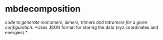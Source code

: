 # mbdecomposition

*code to generate monomers, dimers, trimers and tetramers for a given configuration.*
*Uses JSON format for storing the data (xyz coordinates and energies) * 



